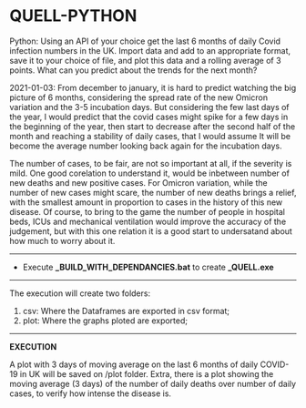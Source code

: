 # QUELL-PYTHON
Python: Using an API of your choice get the last 6 months of daily Covid infection numbers in the UK. Import data and add to an appropriate format, save it to your choice of file, and plot this data and a rolling average of 3 points. What can you predict about the trends for the next month?

2021-01-03:
From december to january, it is hard to predict watching the big picture of 6 months, considering the spread rate of the new Omicron variation and the 3-5 incubation days. But considering the few last days of the year, I would predict that the covid cases might spike for a few days in the beginning of the year, then start to decrease after the second half of the month and reaching a stability of daily cases, that I would assume It will be become the average number looking back again for the incubation days.

The number of cases, to be fair, are not so important at all, if the severity is mild. One good corelation to understand it, would be inbetween number of new deaths and new positive cases. For Omicron variation, while the number of new cases might scare, the number of new deaths brings a relief, with the smallest amount in proportion to cases in the history of this new disease. Of course, to bring to the game the number of people in hospital beds, ICUs and mechanical ventilation would improve the accuracy of the judgement, but with this one relation it is a good start to undersatand about how much to worry about it.

---------------------------------------

- Execute **_BUILD_WITH_DEPENDANCIES.bat** to create **_QUELL.exe** 

---------------------------------------

The execution will create two folders:
1. csv: Where the Dataframes are exported in csv format;
2. plot: Where the graphs ploted are exported;

--------------------------------------

**EXECUTION**

A plot with 3 days of moving average on the last 6 months of daily COVID-19 in UK will be saved on /plot folder.
Extra, there is a plot showing the moving average (3 days) of the number of daily deaths over number of daily  cases, to verify how intense the disease is.
